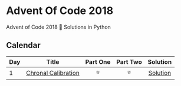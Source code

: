 # Advent Of Code 2018
 Advent of Code 2018 🎄 Solutions in Python

## Calendar

| Day | Title | Part One | Part Two | Solution |
|---|:---:|:---:|:---:|:---:|
| 1 | [Chronal Calibration](https://adventofcode.com/2018/day/1) | ⭐️ | ⭐️ | [Solution](https://github.com/bacinger/AdventOfCode2018/blob/master/day-01.py) |